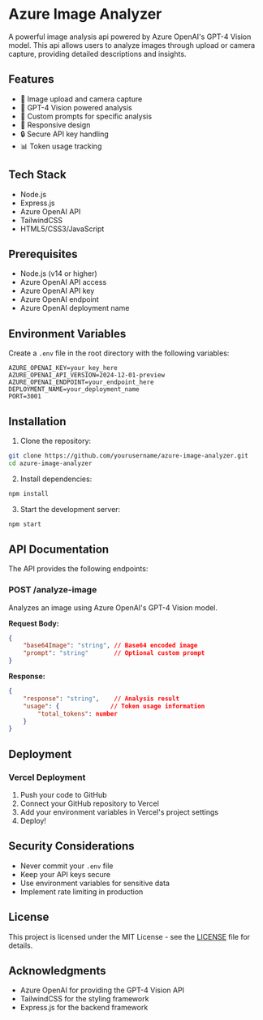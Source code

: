 # Azure Image Analyzer

A powerful image analysis api powered by Azure OpenAI's GPT-4 Vision model. This api allows users to analyze images through upload or camera capture, providing detailed descriptions and insights.

## Features

- 📸 Image upload and camera capture
- 🤖 GPT-4 Vision powered analysis
- 📝 Custom prompts for specific analysis
- 📱 Responsive design
- 🔒 Secure API key handling
- 📊 Token usage tracking

## Tech Stack

- Node.js
- Express.js
- Azure OpenAI API
- TailwindCSS
- HTML5/CSS3/JavaScript

## Prerequisites

- Node.js (v14 or higher)
- Azure OpenAI API access
- Azure OpenAI API key
- Azure OpenAI endpoint
- Azure OpenAI deployment name

## Environment Variables

Create a `.env` file in the root directory with the following variables:

```env
AZURE_OPENAI_KEY=your_key_here
AZURE_OPENAI_API_VERSION=2024-12-01-preview
AZURE_OPENAI_ENDPOINT=your_endpoint_here
DEPLOYMENT_NAME=your_deployment_name
PORT=3001
```

## Installation

1. Clone the repository:
```bash
git clone https://github.com/yourusername/azure-image-analyzer.git
cd azure-image-analyzer
```

2. Install dependencies:
```bash
npm install
```

3. Start the development server:
```bash
npm start
```

## API Documentation

The API provides the following endpoints:

### POST /analyze-image

Analyzes an image using Azure OpenAI's GPT-4 Vision model.

**Request Body:**
```json
{
    "base64Image": "string", // Base64 encoded image
    "prompt": "string"       // Optional custom prompt
}
```

**Response:**
```json
{
    "response": "string",    // Analysis result
    "usage": {              // Token usage information
        "total_tokens": number
    }
}
```

## Deployment

### Vercel Deployment

1. Push your code to GitHub
2. Connect your GitHub repository to Vercel
3. Add your environment variables in Vercel's project settings
4. Deploy!

## Security Considerations

- Never commit your `.env` file
- Keep your API keys secure
- Use environment variables for sensitive data
- Implement rate limiting in production


## License

This project is licensed under the MIT License - see the [LICENSE](LICENSE) file for details.

## Acknowledgments

- Azure OpenAI for providing the GPT-4 Vision API
- TailwindCSS for the styling framework
- Express.js for the backend framework

